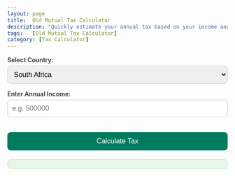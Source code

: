 ```yaml
---
layout: page
title:  Old Mutual Tax Calculator
description: "Quickly estimate your annual tax based on your income and country of residence. Select South Africa, Namibia, or Zimbabwe to get started."
tags:   [Old Mutual Tax Calculator]
category: [Tax Calculator]
---
```


  <style>
    .calculator-container {
      background: #ffffff;
      border-radius: 12px;
      padding: 30px;
      max-width: 400px;
      width: 100%;
      box-shadow: 0 8px 20px rgba(0, 0, 0, 0.1);
    }

    h1 {
      font-size: 22px;
      margin-bottom: 20px;
      text-align: center;
      color: #2c3e50;
    }

    label {
      font-weight: 600;
      margin-top: 15px;
      display: block;
      color: #333;
    }

    select, input {
      width: 100%;
      padding: 10px;
      margin-top: 5px;
      border: 1px solid #ccc;
      border-radius: 8px;
      font-size: 16px;
      box-sizing: border-box;
    }

    button {
      width: 100%;
      padding: 12px;
      margin-top: 20px;
      background-color: #007b5e;
      color: #fff;
      border: none;
      border-radius: 8px;
      font-size: 16px;
      cursor: pointer;
      transition: background-color 0.3s ease;
    }

    button:hover {
      background-color: #00664d;
    }

    .result {
      margin-top: 20px;
      padding: 10px;
      background: #e8f5e9;
      color: #2e7d32;
      border: 1px solid #c8e6c9;
      border-radius: 8px;
      font-weight: bold;
      text-align: center;
    }
  </style>
  <label for="country">Select Country:</label>
  <select id="country">
    <option value="za">South Africa</option>
    <option value="na">Namibia</option>
    <option value="zw">Zimbabwe</option>
  </select>
  
  <label for="income">Enter Annual Income:</label>
  <input type="number" id="income" placeholder="e.g. 500000" />

  <button onclick="calculateTax()">Calculate Tax</button>
  
  <div class="result" id="result"></div>
<script>
    function calculateTax() {
  const income = parseFloat(document.getElementById("income").value);
  const country = document.getElementById("country").value;
  const resultEl = document.getElementById("result");
  if (isNaN(income) || income < 0) {
    resultEl.textContent = "Please enter a valid income.";
    return;
  }
  let tax = 0;
  switch (country) {
    case "za": // South Africa (Simplified example)
      tax = income <= 226000 ? 0 : income * 0.18;
      break;
    case "na": // Namibia (Simplified example)
      tax = income <= 50000 ? 0 : income * 0.20;
      break;
    case "zw": // Zimbabwe (Simplified example)
      tax = income <= 120000 ? 0 : income * 0.25;
      break;
    default:
      resultEl.textContent = "Country not supported.";
      return;
  }
  resultEl.textContent = `Estimated Tax: ${tax.toLocaleString('en-ZA', { style: 'currency', currency: 'ZAR' })}`;
}
</script>
